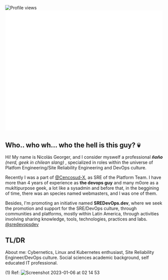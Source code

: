 ![Profile views](https://gpvc.arturio.dev/ngeorger)
![Metrics](/github-metrics.svg)

## Who.. who wh... who the hell is this guy? 💀

Hi! My name is Nicolás Georger, and I consider myswelf a professional _**ñoño** (nerd, geek in chilean slang)_ , specialized in roles within the universe of Platfom Engineering/Site Reliability Engineering and DevOps culture.

Recently I was a part of [@Cencosud-X](https://github.com/Cencosud-X), as SRE of the Platform Team. I have more than 4 years of experience as **the devops guy**  and many m0ore as a mukltipurpose geek, a lot like a sysadmin and before that, in the beggining of time, there was an species named webmasters, and I was one of them.

Besides, I'm promoting an initiative named **SREDevOps.dev**, where we seek the promotion and support for the SRE/DevOps culture, through communities and platforms,  mostly within Latin America, through activities involving sharing knowledge, tools, technologies, practices and labs. [@sredevopsdev](https://github.com/sredevopsdev)

## TL/DR

About me: Cybernetics, Linux and Kubernetes enthusiast, Site Reliability Engineer/DevOps culture. Social sciences academic background, self educated IT professional.

(1) Ref: <img width="200" alt="Screenshot 2023-01-06 at 02 14 53" src="https://user-images.githubusercontent.com/34670018/210952307-eea4029f-938f-4c49-a8c7-e6279b4c2c32.png">

